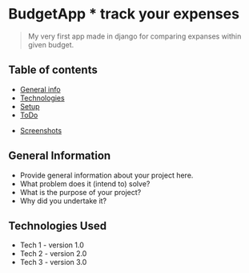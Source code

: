 # BudgetApp \* track your expenses

> My very first app made in django for comparing expanses within given budget.

## Table of contents

- [General info](#general*info)
- [Technologies](#technologies)
- [Setup](#setup)
- [ToDo](#todo)

* [Screenshots](#screenshots)

## General Information

- Provide general information about your project here.
- What problem does it (intend to) solve?
- What is the purpose of your project?
- Why did you undertake it?
<!-- You don't have to answer all the questions - just the ones relevant to your project. -->

## Technologies Used

- Tech 1 - version 1.0
- Tech 2 - version 2.0
- Tech 3 - version 3.0
